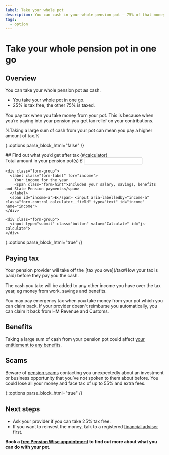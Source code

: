 ```yaml
---
label: Take your whole pot
description: You can cash in your whole pension pot – 75% of that money is taxable.
tags:
  - option
---
```


<div class="circle circle--m circle--whole-pot"></div>

# Take your whole pension pot in one go

## Overview

You can take your whole pension pot as cash.

- You take your whole pot in one go.
- 25% is tax free, the other 75% is taxed.

You pay tax when you take money from your pot. This is because when you’re paying into your pension you get tax relief on your contributions.

%Taking a large sum of cash from your pot can mean you pay a higher amount of tax.%

{::options parse_block_html="false" /}
<div class="t-calculator calculator calculator--in-article calculator--whole-pot js-take-whole-pot-calculator">
  <div markdown="1">
## Find out what you’d get after tax {#calculator}
  </div>

  <form action="/take-whole-pot/results#calculator" method="get">
    <div class="form-group">
      <label class="form-label" for="pot">
        Total amount in your pension pot(s)
      </label>
      <span id="pot-a">£</span> <input aria-labelledby="pot-a" class="form-control calculator__field" type="text" id="pot" name="pot">
    </div>

    <div class="form-group">
      <label class="form-label" for="income">
        Your income for the year
        <span class="form-hint">Includes your salary, savings, benefits and State Pension payments</span>
      </label>
      <span id="income-a">£</span> <input aria-labelledby="income-a" class="form-control calculator__field" type="text" id="income" name="income">
    </div>

    <div class="form-group">
      <input type="submit" class="button" value="Calculate" id="js-calculate">
    </div>
  </form>
</div>
{::options parse_block_html="true" /}

## Paying tax

Your pension provider will take off the [tax you owe](/tax#How your tax is paid) before they pay you the cash.

The cash you take will be added to any other income you have over the tax year, eg money from work, savings and benefits.

You may pay emergency tax when you take money from your pot which you can claim back. If your provider doesn’t reimburse you automatically, you can claim it back from HM Revenue and Customs.

## Benefits

Taking a large sum of cash from your pension pot could affect [your entitlement to any benefits](/benefits).

## Scams

Beware of [pension scams](/scams) contacting you unexpectedly about an investment or business opportunity that you’ve not spoken to them about before. You could lose all your money and face tax of up to 55% and extra fees.

{::options parse_block_html="true" /}
<div class="next-steps next-steps--whole-pot">

## Next steps

- Ask your provider if you can take 25% tax free.
- If you want to reinvest the money, talk to a registered [financial adviser](/financial-advice) first.

**Book a [free Pension Wise appointment](/appointments) to find out more about what you can do with your pot.**

</div>
